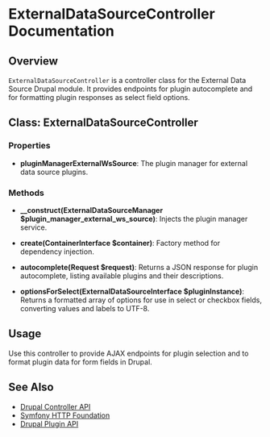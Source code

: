 # ExternalDataSourceController Documentation

## Overview

`ExternalDataSourceController` is a controller class for the External Data Source Drupal module. It provides endpoints for plugin autocomplete and for formatting plugin responses as select field options.

## Class: ExternalDataSourceController

### Properties

- **pluginManagerExternalWsSource**: The plugin manager for external data source plugins.

### Methods

- **__construct(ExternalDataSourceManager $plugin_manager_external_ws_source)**: Injects the plugin manager service.

- **create(ContainerInterface $container)**: Factory method for dependency injection.

- **autocomplete(Request $request)**: Returns a JSON response for plugin autocomplete, listing available plugins and their descriptions.

- **optionsForSelect(ExternalDataSourceInterface $pluginInstance)**: Returns a formatted array of options for use in select or checkbox fields, converting values and labels to UTF-8.

## Usage

Use this controller to provide AJAX endpoints for plugin selection and to format plugin data for form fields in Drupal.

## See Also

- [Drupal Controller API](https://api.drupal.org/api/drupal/core%21lib%21Drupal%21Core%21Controller%21ControllerBase.php/class/ControllerBase/8.2.x)
- [Symfony HTTP Foundation](https://symfony.com/doc/current/components/http_foundation.html)
- [Drupal Plugin API](https://api.drupal.org/api/drupal/core%21lib%21Drupal%21Component%21Plugin%21PluginManagerInterface.php/interface/PluginManagerInterface/8.2.x)
